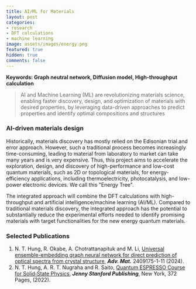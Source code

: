 ```yaml
---
title: AI/ML for Materials
layout: post
categories:
- research
- DFT calculations
- machine learning
image: assets/images/energy.png
featured: true
hidden: true
comments: false
---
```


**Keywords: Graph neutral network, Diffusion model, High-throughput calculation**

> AI and Machine Learning (ML) are revolutionizing materials science, enabling faster discovery, design, and optimization of materials with desired properties, by leveraging data-driven approaches to predict properties and identify optimal compositions and structures

### AI-driven materials design

Historically, materials discovery has mostly relied on the Edisonian trial and error approach. However, such a traditional process becomes increasingly time-consuming, leading to material from laboratory to market can take many years and is very expensive. Thus, this project aims to accelerate the exploration, design, and discovery of high-performance and low-cost quantum materials, such as 2D or topological materials, for energy-efficiency applications, including thermoelectricity, photocatalysis, and low-power electronic devices. We call this "Energy Tree". 

The integrated approach will combine the DFT calculations with high-throughput and artificial intelligence/machine learning (AI/ML). Compared to traditional materials discovery, the integrated approach has the potential to substantially reduce the experimental efforts needed to identify promising materials with target functionalities for the new energy quantum materials.

### Selected Publications
1. N. T. Hung, R. Okabe,  A. Chotrattanapituk and M. Li, [Universal ensemble-embedding graph neural network for direct prediction of optical spectra from crystal structure](https://doi.org/10.1002/adma.202409175), ***Adv. Mat.*** 2409175-1-11 (2024).
2. N. T. Hung, A. R. T. Nugraha and R. Saito, [Quantum ESPRESSO Course for Solid‑State Physics](https://doi.org/10.1201/9781003290964), ***Jenny Stanford Publishing***, New York, 372 Pages, (2022).
